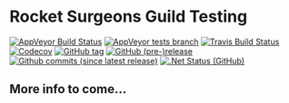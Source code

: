 # Rocket Surgeons Guild Testing
[![AppVeyor Build Status](https://img.shields.io/appveyor/ci/RocketSurgeonsGuild/Testing/master.svg?logo=appveyor&style=for-the-badge)](https://ci.appveyor.com/project/RocketSurgeonsGuild/Testing)
[![AppVeyor tests branch](https://img.shields.io/appveyor/tests/RocketSurgeonsGuild/Testing/master.svg?style=for-the-badge)]()
[![Travis Build Status](https://img.shields.io/travis/RocketSurgeonsGuild/Testing/master.svg?&colorB=3EAAAF&style=for-the-badge)](https://ci.appveyor.com/project/david-driscoll/Testing)
[![Codecov](https://img.shields.io/codecov/c/gh/RocketSurgeonsGuild/Testing/master.svg?style=for-the-badge)](https://codecov.io/gh/RocketSurgeonsGuild/Testing)
[![GitHub tag](https://img.shields.io/github/tag/RocketSurgeonsGuild/Testing.svg?style=for-the-badge)](https://github.com/RocketSurgeonsGuild/Testing/tags)
[![GitHub (pre-)release](https://img.shields.io/github/release/RocketSurgeonsGuild/Testing.svg?style=for-the-badge)](https://github.com/RocketSurgeonsGuild/Testing/releases)
[![Github commits (since latest release)](https://img.shields.io/github/commits-since/RocketSurgeonsGuild/Testing/latest.svg?style=for-the-badge)](https://github.com/RocketSurgeonsGuild/Testing/releases)
[![.Net Status (GitHub)](https://img.shields.io/dotnetstatus/gh/RocketSurgeonsGuild/Testing/API.svg?style=for-the-badge)](http://dotnet-status.com/)


## More info to come...
